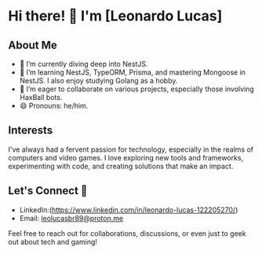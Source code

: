 # Hi there! 👋 I'm [Leonardo Lucas]



## About Me

- 🔭 I’m currently diving deep into NestJS.
- 🌱 I’m learning NestJS, TypeORM, Prisma, and mastering Mongoose in NestJS. I also enjoy studying Golang as a hobby.
- 👯 I’m eager to collaborate on various projects, especially those involving HaxBall bots.
- 😄 Pronouns: he/him.

## Interests

I've always had a fervent passion for technology, especially in the realms of computers and video games. I love exploring new tools and frameworks, experimenting with code, and creating solutions that make an impact.

## Let's Connect 🚀

- LinkedIn:(https://www.linkedin.com/in/leonardo-lucas-122205270/)
- Email: leolucasbr89@proton.me

Feel free to reach out for collaborations, discussions, or even just to geek out about tech and gaming!
